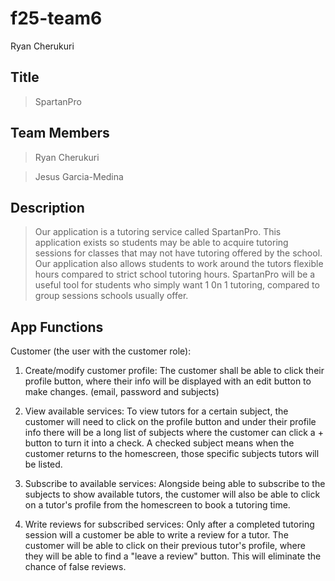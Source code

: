 # f25-team6

Ryan Cherukuri
## Title
> SpartanPro

## Team Members
> Ryan Cherukuri

> Jesus Garcia-Medina

## Description 
> Our application is a tutoring service called SpartanPro. This application exists so students may be able to acquire tutoring sessions for classes that may not have tutoring offered by the school. Our application also allows students to work around the tutors flexible hours compared to strict school tutoring hours. SpartanPro will be a useful tool for students who simply want 1 0n 1 tutoring, compared to group sessions schools usually offer.


## App Functions
Customer (the user with the customer role):

1. Create/modify customer profile:
      The customer shall be able to click their profile button, where their info will be displayed with an edit button to make changes. (email, password and subjects)

2. View available services:
     To view tutors for a certain subject, the customer will need to click on the profile button and under their profile info there will be a long list of subjects where the customer can click a + button to turn it into a check. A checked subject means when the customer returns to the homescreen, those specific subjects tutors will be listed.

3. Subscribe to available services:
     Alongside being able to subscribe to the subjects to show available tutors, the customer will also be able to click on a tutor's profile from the homescreen to book a tutoring time.

4. Write reviews for subscribed services:
     Only after a completed tutoring session will a customer be able to write a review for a tutor. The customer will be able to click on their previous tutor's profile, where they will be able to find a "leave a review" button. This will eliminate the chance of false reviews.
